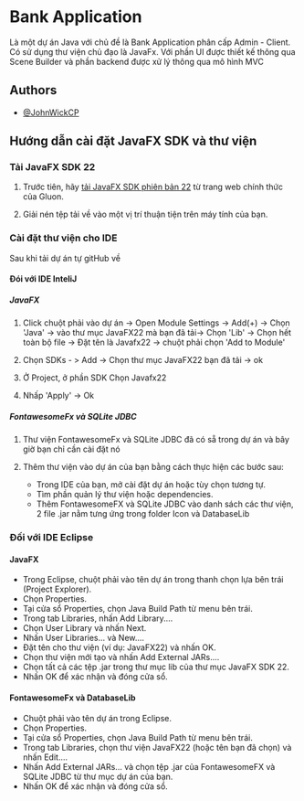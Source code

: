 
# Bank Application

Là một dự án Java với chủ đề là Bank Application phân cấp Admin - Client. Có sử dụng thư viện chủ đạo là JavaFx. Với phần UI được thiết kế thông qua Scene Builder và phần backend được xử lý thông qua mô hình MVC 

## Authors

- [@JohnWickCP](https://github.com/JohnWickCP)

## Hướng dẫn cài đặt JavaFX SDK và thư viện

### Tải JavaFX SDK 22

1. Trước tiên, hãy [tải JavaFX SDK phiên bản 22](https://gluonhq.com/products/javafx/) từ trang web chính thức của Gluon.

2. Giải nén tệp tải về vào một vị trí thuận tiện trên máy tính của bạn.

### Cài đặt thư viện cho IDE 
Sau khi tải dự án tự gitHub về
#### Đói với IDE InteliJ
##### JavaFX
1. Click chuột phải vào dự án -> Open Module Settings -> Add(+) -> Chọn 'Java' -> vào thư mục JavaFX22 mà bạn đã tải-> Chọn 'Lib' -> Chọn hết toàn bộ file -> Đặt tên là Javafx22 -> chuột phải chọn 'Add to Module'

2. Chọn SDKs - > Add -> Chọn thư mục JavaFX22 bạn đã tải -> ok

3. Ở Project, ở phần SDK Chọn Javafx22

4. Nhấp 'Apply' -> Ok

##### FontawesomeFx và SQLite JDBC

1. Thư viện FontawesomeFx và SQLite JDBC đã có sẵ trong dự án và bây giờ bạn chỉ cần cài đặt nó

2. Thêm thư viện vào dự án của bạn bằng cách thực hiện các bước sau:
   - Trong IDE của bạn, mở cài đặt dự án hoặc tùy chọn tương tự.
   - Tìm phần quản lý thư viện hoặc dependencies.
   - Thêm FontawesomeFX và SQLite JDBC vào danh sách các thư viện, 2 file .jar nằm tưng ứng trong folder Icon và DatabaseLib


### Đối với IDE Eclipse

#### JavaFX
- Trong Eclipse, chuột phải vào tên dự án trong thanh chọn lựa bên trái (Project Explorer).
- Chọn Properties.
- Tại cửa sổ Properties, chọn Java Build Path từ menu bên trái.
- Trong tab Libraries, nhấn Add Library....
- Chọn User Library và nhấn Next.
- Nhấn User Libraries... và New....
- Đặt tên cho thư viện (ví dụ: JavaFX22) và nhấn OK.
- Chọn thư viện mới tạo và nhấn Add External JARs....
- Chọn tất cả các tệp .jar trong thư mục lib của thư mục JavaFX SDK 22.
- Nhấn OK để xác nhận và đóng cửa sổ.

#### FontawesomeFx và DatabaseLib 
- Chuột phải vào tên dự án trong Eclipse.
- Chọn Properties.
- Tại cửa sổ Properties, chọn Java Build Path từ menu bên trái.
- Trong tab Libraries, chọn thư viện JavaFX22 (hoặc tên bạn đã chọn) và nhấn Edit....
- Nhấn Add External JARs... và chọn tệp .jar của FontawesomeFX và SQLite JDBC từ thư mục dự án của bạn.
- Nhấn OK để xác nhận và đóng cửa sổ.
